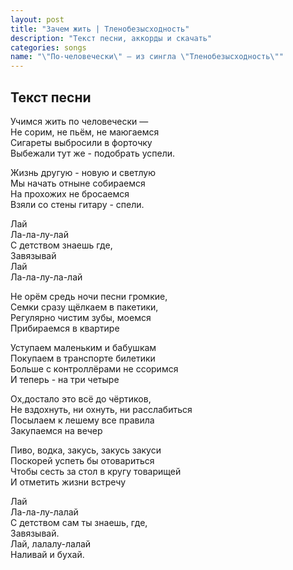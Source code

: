 ```yaml
---
layout: post
title: "Зачем жить | Тленобезысходность"
description: "Текст песни, аккорды и скачать"
categories: songs
name: "\"По-человечески\" — из сингла \"Тленобезысходность\""
---
```



## Текст песни
Учимся жить по человечески —  
Не сорим, не пьём, не маюгаемся  
Сигареты выбросили в форточку  
Выбежали тут же - подобрать успели.  
  
Жизнь другую - новую и светлую  
Мы начать отныне собираемся  
На прохожих не бросаемся  
Взяли со стены гитару - спели.  

Лай  
Ла-ла-лу-лай  
С детством знаешь где,  
Завязывай  
Лай  
Ла-ла-лу-ла-лай  

Не орём средь ночи песни громкие,  
Семки сразу щёлкаем в пакетики,  
Регулярно чистим зубы, моемся  
Прибираемся в квартире  

Уступаем маленьким и бабушкам  
Покупаем в транспорте билетики  
Больше с контроллёрами не ссоримся  
И теперь - на три четыре  
  
Ох,достало это всё до чёртиков,  
Не вздохнуть, ни охнуть, ни расслабиться  
Посылаем к лешему все правила  
Закупаемся на вечер  
  
Пиво, водка, закусь, закусь закуси  
Поскорей успеть бы отовариться  
Чтобы сесть за стол в кругу товарищей  
И отметить жизни встречу  
  
Лай  
Ла-ла-лу-лалай  
С детством сам ты знаешь, где,  
Завязывай.  
Лай, лалалу-лалай  
Наливай и бухай.